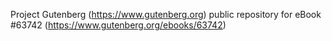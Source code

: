 Project Gutenberg (https://www.gutenberg.org) public repository for
eBook #63742 (https://www.gutenberg.org/ebooks/63742)
